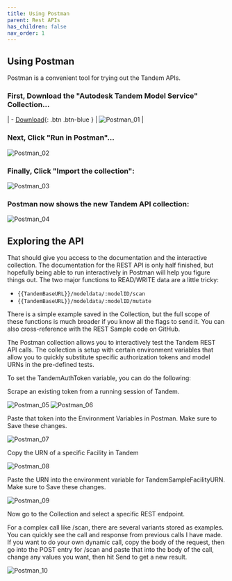 ```yaml
---
title: Using Postman
parent: Rest APIs
has_children: false
nav_order: 1
---
```

## Using Postman

Postman is a convenient tool for trying out the Tandem APIs.

### First, Download the "Autodesk Tandem Model Service" Collection...

|  - [Download](https://documenter.getpostman.com/view/15787353/UVeFMRdB){: .btn .btn-blue }         | ![Postman_01](../img/postman_01.png) |


### Next, Click "Run in Postman"...
![Postman_02](../img/postman_02.png)


### Finally, Click "Import the collection":
![Postman_03](../img/postman_03.png)

### Postman now shows the new Tandem API collection:
![Postman_04](../img/postman_04.png)


## Exploring the API

That should give you access to the documentation and the interactive collection.  The documentation for the REST API is only half finished, but hopefully being able to run interactively in Postman will help you figure things out.  The two major functions to READ/WRITE data are a little tricky:  
- `{{TandemBaseURL}}/modeldata/:modelID/scan`  
- `{{TandemBaseURL}}/modeldata/:modelID/mutate`  

There is a simple example saved in the Collection, but the full scope of these functions is much broader if you know all the flags to send it.  You can also cross-reference with the REST Sample code on GitHub. 

The Postman collection allows you to interactively test the Tandem REST API calls.  The collection is setup with certain environment variables that allow you to quickly substitute specific authorization tokens and model URNs in the pre-defined tests.

To set the TandemAuthToken variable, you can do the following:

Scrape an existing token from a running session of Tandem.

![Postman_05](../img/postman_05.png)
![Postman_06](../img/postman_06.png)

Paste that token into the Environment Variables in Postman.  Make sure to Save these changes.

![Postman_07](../img/postman_07.png)

Copy the URN of a specific Facility in Tandem

![Postman_08](../img/postman_08.png)

Paste the URN into the environment variable for TandemSampleFacilityURN.  Make sure to Save these changes.

![Postman_09](../img/postman_09.png)

Now go to the Collection and select a specific REST endpoint.

For a complex call like /scan, there are several variants stored as examples.  You can quickly see the call and response from previous calls I have made.  If you want to do your own dynamic call, copy the body of the request, then go into the POST entry for /scan and paste that into the body of the call, change any values you want, then hit Send to get a new result.

![Postman_10](../img/postman_10.png)
